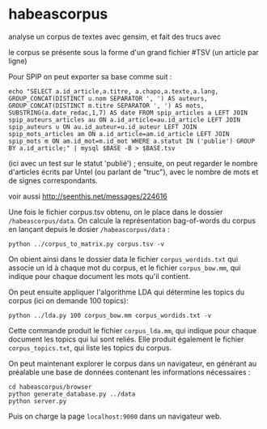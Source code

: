 habeascorpus
============

analyse un corpus de textes avec gensim, et fait des trucs avec


le corpus se présente sous la forme d'un grand fichier #TSV (un article par ligne)

Pour SPIP on peut exporter sa base comme suit :

```
echo "SELECT a.id_article,a.titre, a.chapo,a.texte,a.lang, GROUP_CONCAT(DISTINCT u.nom SEPARATOR ', ') AS auteurs, GROUP_CONCAT(DISTINCT m.titre SEPARATOR ', ') AS mots, SUBSTRING(a.date_redac,1,7) AS date FROM spip_articles a LEFT JOIN spip_auteurs_articles au ON a.id_article=au.id_article LEFT JOIN spip_auteurs u ON au.id_auteur=u.id_auteur LEFT JOIN spip_mots_articles am ON a.id_article=am.id_article LEFT JOIN spip_mots m ON am.id_mot=m.id_mot WHERE a.statut IN ('publie') GROUP BY a.id_article;" | mysql $BASE -B > $BASE.tsv
```

(ici avec un test sur le statut 'publié') ; ensuite, on peut regarder le nombre d'articles écrits par Untel (ou parlant de "truc"), avec le nombre de mots et de signes correspondants.

voir aussi http://seenthis.net/messages/224616

Une fois le fichier corpus.tsv obtenu, on le place dans le dossier `/habeascorpus/data`. On calcule la représentation bag-of-words du corpus en lançant depuis le dosier `/habeascorpus/data` :

```
python ../corpus_to_matrix.py corpus.tsv -v
```

On obient ainsi dans le dossier data le fichier `corpus_wordids.txt` qui associe un id à chaque mot du corpus, et le fichier `corpus_bow.mm`, qui indique pour chaque document les mots qu'il contient.

On peut ensuite appliquer l'algorithme LDA qui détermine les topics du corpus (ici on demande 100 topics):

```
python ../lda.py 100 corpus_bow.mm corpus_wordids.txt -v
```

Cette commande produit le fichier `corpus_lda.mm`, qui indique pour chaque document les topics qui lui sont reliés. Elle produit également le fichier `corpus_topics.txt`, qui liste les topics du corpus.

On peut maintenant explorer le corpus dans un navigateur, en générant au préalable une base de données contenant les informations nécessaires :

```
cd habeascorpus/browser
python generate_database.py ../data
python server.py
```

Puis on charge la page `localhost:9000` dans un navigateur web.



